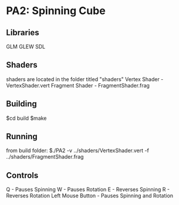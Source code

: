 # PA2: Spinning Cube

## Libraries
GLM
GLEW
SDL

## Shaders
shaders are located in the folder titled "shaders"
Vertex Shader - VertexShader.vert
Fragment Shader - FragmentShader.frag

## Building
$cd build
$make

## Running
from build folder:
$./PA2 -v ../shaders/VertexShader.vert -f ../shaders/FragmentShader.frag

## Controls
Q - Pauses Spinning
W - Pauses Rotation
E - Reverses Spinning
R - Reverses Rotation
Left Mouse Button - Pauses Spinning and Rotation
